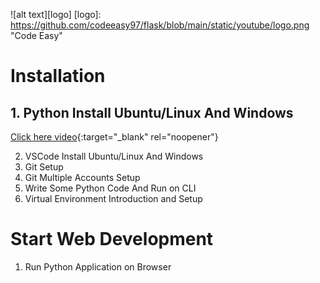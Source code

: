 ![alt text][logo]
[logo]: https://github.com/codeeasy97/flask/blob/main/static/youtube/logo.png "Code Easy"

#   Installation

##  1.  Python Install Ubuntu/Linux And Windows
[Click here video](https://youtu.be/mv3ZJPGH7sM){:target="_blank" rel="noopener"}

2.  VSCode Install Ubuntu/Linux And Windows
3.  Git Setup
4.  Git Multiple Accounts Setup
5.  Write Some Python Code And Run on CLI
6.  Virtual Environment Introduction and Setup

#   Start Web Development

1.  Run Python Application on Browser